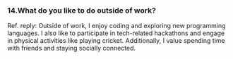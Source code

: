 ### 14.What do you like to do outside of work?
Ref. reply: Outside of work, I enjoy coding and exploring new programming languages. I also like to participate in tech-related hackathons and engage in physical activities like playing cricket. Additionally, I value spending time with friends and staying socially connected.

